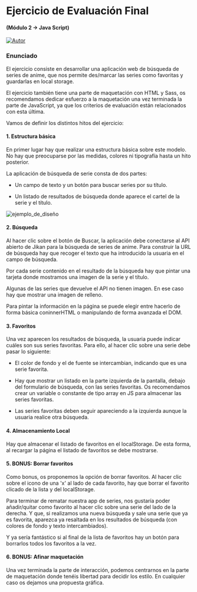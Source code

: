# Ejercicio de Evaluación Final

#### (Módulo 2 -> Java Script)

[![Autor](https://img.shields.io/badge/github-Laura%20Carbajales-pink?style=for-the-badge&logo=github)](https://github.com/Laura-Carbajales)

### Enunciado

El ejercicio consiste en desarrollar una aplicación web de búsqueda de series de anime, que nos permite des/marcar las series como favoritas y guardarlas en local storage.

El ejercicio también tiene una parte de maquetación con HTML y Sass, os recomendamos dedicar esfuerzo a la maquetación una vez terminada la parte de JavaScript, ya que los criterios de evaluación están relacionados con esta última.

Vamos de definir los distintos hitos del ejercicio:

#### 1. Estructura básica

En primer lugar hay que realizar una estructura básica sobre este modelo. No hay que preocuparse por las medidas, colores ni tipografía hasta un hito posterior.

La aplicación de búsqueda de serie consta de dos partes:

- Un campo de texto y un botón para buscar series por su título.

- Un listado de resultados de búsqueda donde aparece el cartel de la serie y el título.

![ejemplo_de_diseño](./public/assets/images/diseño.png)

#### 2. Búsqueda

Al hacer clic sobre el botón de Buscar, la aplicación debe conectarse al API abierto de Jikan para la búsqueda de series de anime. Para construir la URL de búsqueda hay que recoger el texto que ha introducido la usuaria en el campo de búsqueda.

Por cada serie contenido en el resultado de la búsqueda hay que pintar una tarjeta donde mostramos una imagen de la serie y el título.

Algunas de las series que devuelve el API no tienen imagen. En ese caso hay que mostrar una imagen de relleno.

Para pintar la información en la página se puede elegir entre hacerlo de forma básica coninnerHTML o manipulando de forma avanzada el DOM.

#### 3. Favoritos

Una vez aparecen los resultados de búsqueda, la usuaria puede indicar cuáles son sus series favoritas. Para ello, al hacer clic sobre una serie debe pasar lo siguiente:

- El color de fondo y el de fuente se intercambian, indicando que es una serie favorita.

- Hay que mostrar un listado en la parte izquierda de la pantalla, debajo del formulario de búsqueda, con las series favoritas. Os recomendamos crear un variable o constante de tipo array en JS para almacenar las series favoritas.

- Las series favoritas deben seguir apareciendo a la izquierda aunque la usuaria realice otra búsqueda.

#### 4. Almacenamiento Local

Hay que almacenar el listado de favoritos en el localStorage. De esta forma, al recargar la página el listado de favoritos se debe mostrarse.

#### 5. BONUS: Borrar favoritos

Como bonus, os proponemos la opción de borrar favoritos. Al hacer clic sobre el icono de una 'x' al lado de cada favorito, hay que borrar el favorito clicado de la lista y del localStorage.

Para terminar de rematar nuestra app de series, nos gustaría poder añadir/quitar como favorito al hacer clic sobre una serie del lado de la derecha. Y que, si realizamos una nueva búsqueda y sale una serie que ya es favorita, aparezca ya resaltada en los resultados de búsqueda (con colores de fondo y texto intercambiados).

Y ya sería fantástico si al final de la lista de favoritos hay un botón para borrarlos todos los favoritos a la vez.

#### 6. BONUS: Afinar maquetación

Una vez terminada la parte de interacción, podemos centrarnos en la parte de maquetación donde tenéis libertad para decidir los estilo. En cualquier caso os dejamos una propuesta gráfica.

